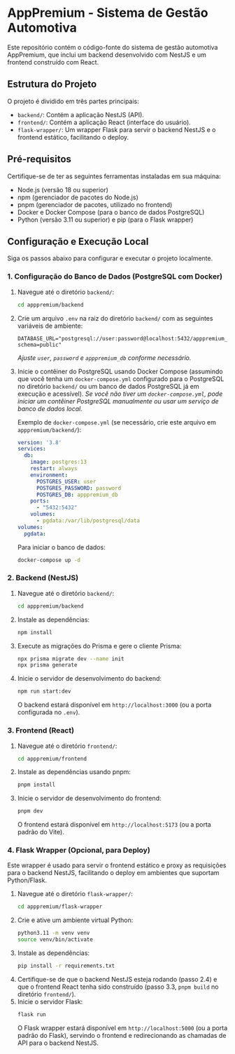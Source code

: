 # AppPremium - Sistema de Gestão Automotiva

Este repositório contém o código-fonte do sistema de gestão automotiva AppPremium, que inclui um backend desenvolvido com NestJS e um frontend construído com React.

## Estrutura do Projeto

O projeto é dividido em três partes principais:

- `backend/`: Contém a aplicação NestJS (API).
- `frontend/`: Contém a aplicação React (interface do usuário).
- `flask-wrapper/`: Um wrapper Flask para servir o backend NestJS e o frontend estático, facilitando o deploy.

## Pré-requisitos

Certifique-se de ter as seguintes ferramentas instaladas em sua máquina:

- Node.js (versão 18 ou superior)
- npm (gerenciador de pacotes do Node.js)
- pnpm (gerenciador de pacotes, utilizado no frontend)
- Docker e Docker Compose (para o banco de dados PostgreSQL)
- Python (versão 3.11 ou superior) e pip (para o Flask wrapper)

## Configuração e Execução Local

Siga os passos abaixo para configurar e executar o projeto localmente.

### 1. Configuração do Banco de Dados (PostgreSQL com Docker)

1.  Navegue até o diretório `backend/`:
    ```bash
    cd apppremium/backend
    ```
2.  Crie um arquivo `.env` na raiz do diretório `backend/` com as seguintes variáveis de ambiente:
    ```
    DATABASE_URL="postgresql://user:password@localhost:5432/apppremium_db?schema=public"
    ```
    *Ajuste `user`, `password` e `apppremium_db` conforme necessário.*

3.  Inicie o contêiner do PostgreSQL usando Docker Compose (assumindo que você tenha um `docker-compose.yml` configurado para o PostgreSQL no diretório `backend/` ou um banco de dados PostgreSQL já em execução e acessível).
    *Se você não tiver um `docker-compose.yml`, pode iniciar um contêiner PostgreSQL manualmente ou usar um serviço de banco de dados local.*

    Exemplo de `docker-compose.yml` (se necessário, crie este arquivo em `apppremium/backend/`):
    ```yaml
    version: '3.8'
    services:
      db:
        image: postgres:13
        restart: always
        environment:
          POSTGRES_USER: user
          POSTGRES_PASSWORD: password
          POSTGRES_DB: apppremium_db
        ports:
          - "5432:5432"
        volumes:
          - pgdata:/var/lib/postgresql/data
    volumes:
      pgdata:
    ```
    Para iniciar o banco de dados:
    ```bash
    docker-compose up -d
    ```

### 2. Backend (NestJS)

1.  Navegue até o diretório `backend/`:
    ```bash
    cd apppremium/backend
    ```
2.  Instale as dependências:
    ```bash
    npm install
    ```
3.  Execute as migrações do Prisma e gere o cliente Prisma:
    ```bash
    npx prisma migrate dev --name init
    npx prisma generate
    ```
4.  Inicie o servidor de desenvolvimento do backend:
    ```bash
    npm run start:dev
    ```
    O backend estará disponível em `http://localhost:3000` (ou a porta configurada no `.env`).

### 3. Frontend (React)

1.  Navegue até o diretório `frontend/`:
    ```bash
    cd apppremium/frontend
    ```
2.  Instale as dependências usando pnpm:
    ```bash
    pnpm install
    ```
3.  Inicie o servidor de desenvolvimento do frontend:
    ```bash
    pnpm dev
    ```
    O frontend estará disponível em `http://localhost:5173` (ou a porta padrão do Vite).

### 4. Flask Wrapper (Opcional, para Deploy)

Este wrapper é usado para servir o frontend estático e proxy as requisições para o backend NestJS, facilitando o deploy em ambientes que suportam Python/Flask.

1.  Navegue até o diretório `flask-wrapper/`:
    ```bash
    cd apppremium/flask-wrapper
    ```
2.  Crie e ative um ambiente virtual Python:
    ```bash
    python3.11 -m venv venv
    source venv/bin/activate
    ```
3.  Instale as dependências:
    ```bash
    pip install -r requirements.txt
    ```
4.  Certifique-se de que o backend NestJS esteja rodando (passo 2.4) e que o frontend React tenha sido construído (passo 3.3, `pnpm build` no diretório `frontend/`).
5.  Inicie o servidor Flask:
    ```bash
    flask run
    ```
    O Flask wrapper estará disponível em `http://localhost:5000` (ou a porta padrão do Flask), servindo o frontend e redirecionando as chamadas de API para o backend NestJS.
